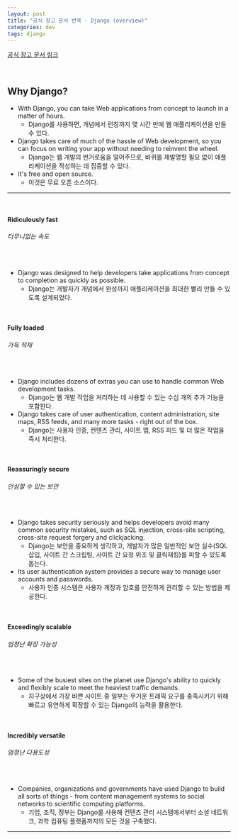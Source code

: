 ```yaml
---
layout: post
title: "공식 장고 문서 번역 - Django (overview)"
categories: dev
tags: django
---
```


[공식 장고 문서 링크](https://www.djangoproject.com/start/overview/)

<br>

## Why Django?

- With Django, you can take Web applications from concept to launch in a matter of hours.
  - Django를 사용하면, 개념에서 런칭까지 몇 시간 만에 웹 애플리케이션을 만들 수 있다.
- Django takes care of much of the hassle of Web development, so you can focus on writing your app without needing to reinvent the wheel.
  - Django는 웹 개발의 번거로움을 덜어주므로, 바퀴를 재발명할 필요 없이 애플리케이션을 작성하는 데 집중할 수 있다.
- It's free and open source.
  - 이것은 무료 오픈 소스이다.

------

<br>

#### Ridiculously fast

###### 터무니없는 속도

<br>

- Django was designed to help developers take applications from concept to completion as quickly as possible.
  - Django는 개발자가 개념에서 완성까지 애플리케이션을 최대한 빨리 만들 수 있도록 설계되었다.

<br>

#### Fully loaded

###### 가득 적재

<br>

- Django includes dozens of extras you can use to handle common Web development tasks.
  - Django는 웹 개발 작업을 처리하는 데 사용할 수 있는 수십 개의 추가 기능을 포함한다.
- Django takes care of user authentication, content administration, site maps, RSS feeds, and many more tasks - right out of the box.
  - Django는 사용자 인증, 컨텐츠 관리, 사이트 맵, RSS 피드 및 더 많은 작업을 즉시 처리한다.

<br>

#### Reassuringly secure

###### 안심할 수 있는 보안

<br>

- Django takes security seriously and helps developers avoid many common security mistakes, such as SQL injection, cross-site scripting, cross-site request forgery and clickjacking.
  - Django는 보안을 중요하게 생각하고, 개발자가 많은 일반적인 보안 실수(SQL 삽입, 사이트 간 스크립팅, 사이트 간 요청 위조 및 클릭재킹)를 피할 수 있도록 돕는다.
- Its user authentication system provides a secure way to manage user accounts and passwords.
  - 사용자 인증 시스템은 사용자 계정과 암호를 안전하게 관리할 수 있는 방법을 제공한다.

<br>

#### Exceedingly scalable

###### 엄청난 확장 가능성

<br>

- Some of the busiest sites on the planet use Django's ability to quickly and flexibly scale to meet the heaviest traffic demands.
  - 지구상에서 가장 바쁜 사이트 중 일부는 무거운 트래픽 요구를 충족시키기 위해 빠르고 유연하게 확장할 수 있는 Django의 능력을 활용한다.

<br>

#### Incredibly versatile

###### 엄청난 다용도성

<br>

- Companies, organizations and governments have used Django to build all sorts of things - from content management systems to social networks to scientific computing platforms.
  - 기업, 조직, 정부는 Django를 사용해 컨텐츠 관리 시스템에서부터 소셜 네트워크, 과학 컴퓨팅 플랫폼까지의 모든 것을 구축했다.

------

<br>